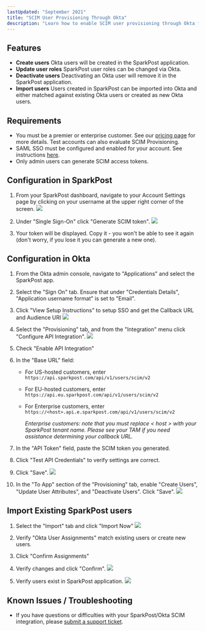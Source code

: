 ```yaml
---
lastUpdated: "September 2021"
title: "SCIM User Provisioning Through Okta"
description: "Learn how to enable SCIM user provisioning through Okta for your SparkPost account."
---
```


## Features
- **Create users** Okta users will be created in the SparkPost application.
- **Update user roles** SparkPost user roles can be changed via Okta.
- **Deactivate users** Deactivating an Okta user will remove it in the SparkPost application.
- **Import users** Users created in SparkPost can be imported into Okta and either matched against existing Okta users or created as new Okta users.

## Requirements
- You must be a premier or enterprise customer. See our [pricing page](https://www.sparkpost.com/pricing/) for more details. Test accounts can also evaluate SCIM Provisioning.
- SAML SSO must be configured and enabled for your account. See instructions [here](https://www.sparkpost.com/docs/my-account-and-profile/sso/).
- Only admin users can generate SCIM access tokens.

## Configuration in SparkPost
1. From your SparkPost dashboard, navigate to your Account Settings page by clicking on your username at the upper right corner of the screen.
![](media/scim/account_settings.png)

1. Under "Single Sign-On" click "Generate SCIM token".
![](media/scim/generate_scim.png)

1. Your token will be displayed. Copy it - you won't be able to see it again (don't worry, if you lose it you can generate a new one).

## Configuration in Okta
1. From the Okta admin console, navigate to "Applications" and select the SparkPost app.
1. Select the "Sign On" tab. Ensure that under "Credentials Details", "Application username format" is set to "Email".
1. Click "View Setup Instructions" to setup SSO and get the Callback URL and Audience URI
![](media/scim/credential_details.png)

1. Select the "Provisioning" tab, and from the "Integration" menu click "Configure API Integration".
![](media/scim/scim_connection.png)

1. Check "Enable API Integration"
1. In the "Base URL" field:
    - For US-hosted customers, enter `https://api.sparkpost.com/api/v1/users/scim/v2`
    - For EU-hosted customers, enter `https://api.eu.sparkpost.com/api/v1/users/scim/v2`
    - For Enterprise customers, enter `https://<host>.api.e.sparkpost.com/api/v1/users/scim/v2`
    
        *Enterprise customers: note that you must replace < host > with your SparkPost tenant name. Please see your TAM if you need assistance determining your callback URL.*
    
1. In the "API Token" field, paste the SCIM token you generated.
1. Click "Test API Credentials" to verify settings are correct.
1. Click "Save".
![](media/scim/scim_test.png)

1. In the "To App" section of the "Provisioning" tab, enable "Create Users", "Update User Attributes", and "Deactivate Users".  Click "Save".
![](media/scim/to_app_enable.png)

## Import Existing SparkPost users
1. Select the "Import" tab and click "Import Now"
![](media/scim/import_users.png)

1. Verify "Okta User Assignments" match existing users or create new users.
1. Click "Confirm Assignments"
1. Verify changes and click "Confirm".
![](media/scim/verify_import.png)

1. Verify users exist in SparkPost application.
![](media/scim/sparkpost_users.png)

## Known Issues / Troubleshooting
- If you have questions or difficulties with your SparkPost/Okta SCIM integration, please [submit a support ticket](https://www.sparkpost.com/submit-a-ticket).
